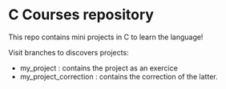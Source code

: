 ﻿# C Courses repository

This repo contains mini projects in C to learn the language!

Visit branches to discovers projects:
- my_project : contains the project as an exercice
- my_project_correction : contains the correction of the latter.

